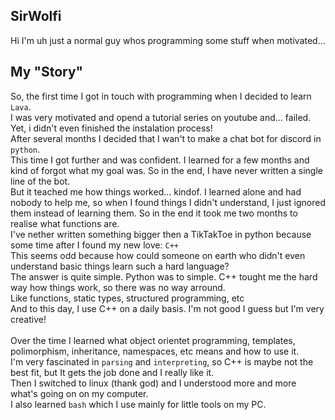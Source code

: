 ## SirWolfi
Hi I'm uh just a normal guy whos programming some stuff when motivated...

## My "Story"
So, the first time I got in touch with programming when I decided to learn `Lava`. <br>
I was very motivated and opend a tutorial series on youtube and... failed. Yet, i didn't even finished the instalation process! <br>
After several months I decided that I wan't to make a chat bot for discord in `python`. <br>
This time I got further and was confident. I learned for a few months and kind of forgot what my goal was. So in the end, I have never written a single line of the bot. <br>
But it teached me how things worked... kindof. I learned alone and had nobody to help me, so when I found things I didn't understand, I just ignored them instead of learning them. So in the end it took me two months to realise what functions are. <br>
I've nether written something bigger then a TikTakToe in python because some time after I found my new love: `C++` <br>
This seems odd because how could someone on earth who didn't even understand basic things learn such a hard language? <br>
The answer is quite simple. Python was to simple. C++ tought me the hard way how things work, so there was no way arround. <br>
Like functions, static types, structured programming, etc<br>
And to this day, I use C++ on a daily basis. I'm not good I guess but I'm very creative! <br>
<br>
Over the time I learned what object orientet programming, templates, polimorphism, inheritance, namespaces, etc means and how to use it. <br>
I'm very fascinated in `parsing` and `interpreting`, so C++ is maybe not the best fit, but It gets the job done and I really like it. <br>
Then I switched to linux (thank god) and I understood more and more what's going on on my computer. <br>
I also learned `bash` which I use mainly for little tools on my PC. <br>


<!--
**SirWolfi/SirWolfi** is a ✨ _special_ ✨ repository because its `README.md` (this file) appears on your GitHub profile.

Here are some ideas to get you started:

- 🔭 I’m currently working on ...
- 🌱 I’m currently learning ...
- 👯 I’m looking to collaborate on ...
- 🤔 I’m looking for help with ...
- 💬 Ask me about ...
- 📫 How to reach me: ...
- 😄 Pronouns: ...
- ⚡ Fun fact: ...
-->
